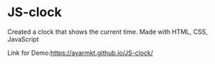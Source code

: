 # JS-clock
Created a clock that shows the current time. Made with HTML, CSS, JavaScript

Link for Demo:https://ayarmkt.github.io/JS-clock/
